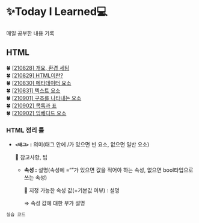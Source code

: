# ✨Today I Learned💻

매일 공부한 내용 기록

## HTML
🍀 [[210828] 개요, 환경 세팅](https://github.com/yb8350/TIL/blob/master/frontend/HTML/01_%EA%B0%9C%EC%9A%94%2C%20%ED%99%98%EA%B2%BD%EC%84%B8%ED%8C%85.md)  
🍀 [[210829] HTML이란?](https://github.com/yb8350/TIL/blob/master/frontend/HTML/02_HTML%EC%9D%B4%EB%9E%80.md)  
🍀 [[210830] 메타데이터 요소](https://github.com/yb8350/TIL/blob/master/frontend/HTML/03_%EB%A9%94%ED%83%80%EB%8D%B0%EC%9D%B4%ED%84%B0%20%EC%9A%94%EC%86%8C.md)  
🍀 [[210831] 텍스트 요소](https://github.com/yb8350/TIL/blob/master/frontend/HTML/04_%ED%85%8D%EC%8A%A4%ED%8A%B8%20%EC%9A%94%EC%86%8C.md)  
🍀 [[210901] 구조를 나타내는 요소](https://github.com/yb8350/TIL/blob/master/frontend/HTML/05_%EA%B5%AC%EC%A1%B0%EB%A5%BC%20%EB%82%98%ED%83%80%EB%82%B4%EB%8A%94%20%EC%9A%94%EC%86%8C.md)  
🍀 [[210902] 목록과 표](https://github.com/yb8350/TIL/blob/master/frontend/HTML/06_%EB%AA%A9%EB%A1%9D%EA%B3%BC%20%ED%91%9C.md)  
🍀 [[210902] 임베디드 요소](https://github.com/yb8350/TIL/blob/master/frontend/HTML/07_%EC%9E%84%EB%B2%A0%EB%94%94%EB%93%9C%20%EC%9A%94%EC%86%8C.md)

### HTML 정리 틀

- **`<태그>` :** 의미(태그 안에 /가 있으면 빈 요소, 없으면 일반 요소)

    📎 참고사항, 팁

    - **속성 :** 설명(속성에 =“”가 있으면 값을 적어야 하는 속성, 없으면 bool타입으로 쓰는 속성)

        📎 지정 가능한 속성 값(+기본값 여부) : 설명

        ⇒ 속성 값에 대한 부가 설명

```html
실습 코드
```
